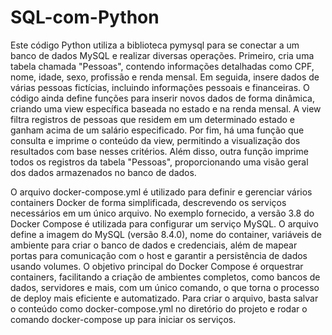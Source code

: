 # SQL-com-Python
Este código Python utiliza a biblioteca pymysql para se conectar a um banco de dados MySQL e realizar diversas operações. Primeiro, cria uma tabela chamada "Pessoas", contendo informações detalhadas como CPF, nome, idade, sexo, profissão e renda mensal. Em seguida, insere dados de várias pessoas fictícias, incluindo informações pessoais e financeiras. O código ainda define funções para inserir novos dados de forma dinâmica, criando uma view específica baseada no estado e na renda mensal. A view filtra registros de pessoas que residem em um determinado estado e ganham acima de um salário especificado. Por fim, há uma função que consulta e imprime o conteúdo da view, permitindo a visualização dos resultados com base nesses critérios. Além disso, outra função imprime todos os registros da tabela "Pessoas", proporcionando uma visão geral dos dados armazenados no banco de dados.


O arquivo docker-compose.yml é utilizado para definir e gerenciar vários containers Docker de forma simplificada, descrevendo os serviços necessários em um único arquivo. No exemplo fornecido, a versão 3.8 do Docker Compose é utilizada para configurar um serviço MySQL. O arquivo define a imagem do MySQL (versão 8.4.0), nome do container, variáveis de ambiente para criar o banco de dados e credenciais, além de mapear portas para comunicação com o host e garantir a persistência de dados usando volumes. O objetivo principal do Docker Compose é orquestrar containers, facilitando a criação de ambientes completos, como bancos de dados, servidores e mais, com um único comando, o que torna o processo de deploy mais eficiente e automatizado. Para criar o arquivo, basta salvar o conteúdo como docker-compose.yml no diretório do projeto e rodar o comando docker-compose up para iniciar os serviços.
